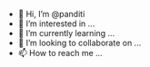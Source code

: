 - 👋 Hi, I’m @panditi
- 👀 I’m interested in ...
- 🌱 I’m currently learning ...
- 💞️ I’m looking to collaborate on ...
- 📫 How to reach me ...

<!---
panditi/panditi is a ✨ special ✨ repository because its `README.md` (this file) appears on your GitHub profile.
You can click the Preview link to take a look at your changes.
--->

